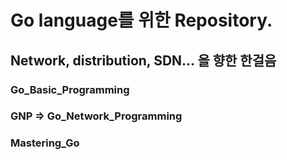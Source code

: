 # Go language를 위한 Repository.
## Network, distribution, SDN... 을 향한 한걸음

### Go_Basic_Programming

### GNP => Go_Network_Programming

### Mastering_Go
